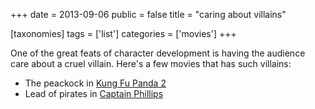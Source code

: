 +++
date = 2013-09-06
public = false
title = "caring about villains"

[taxonomies]
tags = ['list']
categories = ['movies']
+++

One of the great feats of character development is having the audience
care about a cruel villain. Here's a few movies that has such villains:

-   The peackock in [Kung Fu Panda 2]
-   Lead of pirates in [Captain Phillips]

  [Kung Fu Panda 2]: http://tshepang.net/kung-fu-panda-2-2011
  [Captain Phillips]: http://tshepang.net/captain-phillips-2013
